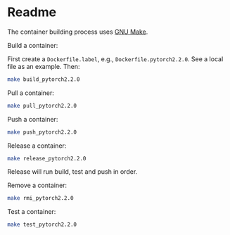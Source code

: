 # Readme

The container building process uses [GNU Make](https://www.gnu.org/software/make/).

Build a container:

First create a `Dockerfile.label`, e.g., `Dockerfile.pytorch2.2.0`. See a local file as an example. Then:

```sh
make build_pytorch2.2.0
```

Pull a container:

```sh
make pull_pytorch2.2.0
```

Push a container:

```sh
make push_pytorch2.2.0
```

Release a container:

```sh
make release_pytorch2.2.0
```

Release will run build, test and push in order.

Remove a container:

```sh
make rmi_pytorch2.2.0
```

Test a container:

```sh
make test_pytorch2.2.0
```

